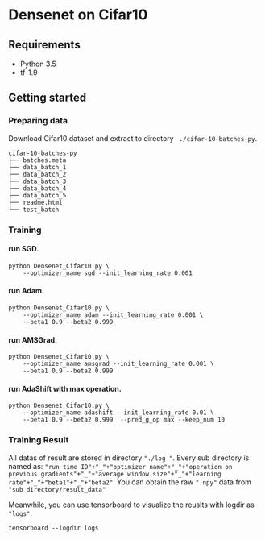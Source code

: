 # Densenet on Cifar10

## Requirements

* Python 3.5
* tf-1.9

## Getting started

### Preparing data
Download Cifar10 dataset and extract to directory ``` ./cifar-10-batches-py```.
```shell
cifar-10-batches-py
├── batches.meta
├── data_batch_1
├── data_batch_2
├── data_batch_3
├── data_batch_4
├── data_batch_5
├── readme.html
└── test_batch
```

### Training
#### run SGD.
```shell
python Densenet_Cifar10.py \
	--optimizer_name sgd --init_learning_rate 0.001 
```

#### run Adam.
```shell
python Densenet_Cifar10.py \
	--optimizer_name adam --init_learning_rate 0.001 \
	--beta1 0.9 --beta2 0.999   
```
#### run AMSGrad.
```shell
python Densenet_Cifar10.py \
	--optimizer_name amsgrad --init_learning_rate 0.001 \
	--beta1 0.9 --beta2 0.999   
```

#### run AdaShift with max operation.
```shell
python Densenet_Cifar10.py \
	--optimizer_name adashift --init_learning_rate 0.01 \
	--beta1 0.9 --beta2 0.999  --pred_g_op max --keep_num 10
```
### Training Result
All datas of result are stored in directory ```"./log "```.
Every sub directory is named as:
```"run time ID"+"_"+"optimizer name"+"_"+"operation on previous gradients"+"_"+"average window size"+"_"+"learning rate"+"_"+"beta1"+"_"+"beta2"```.
You can obtain the raw ```".npy"``` data from ```"sub directory/result_data"```

Meanwhile, you can use tensorboard to visualize the reuslts with logdir as ```"logs"```.
```shell
tensorboard --logdir logs
```
